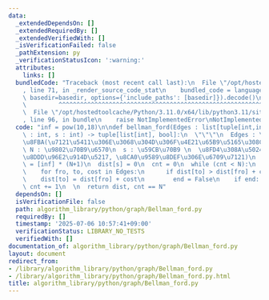 ```yaml
---
data:
  _extendedDependsOn: []
  _extendedRequiredBy: []
  _extendedVerifiedWith: []
  _isVerificationFailed: false
  _pathExtension: py
  _verificationStatusIcon: ':warning:'
  attributes:
    links: []
  bundledCode: "Traceback (most recent call last):\n  File \"/opt/hostedtoolcache/Python/3.11.0/x64/lib/python3.11/site-packages/onlinejudge_verify/documentation/build.py\"\
    , line 71, in _render_source_code_stat\n    bundled_code = language.bundle(stat.path,\
    \ basedir=basedir, options={'include_paths': [basedir]}).decode()\n          \
    \         ^^^^^^^^^^^^^^^^^^^^^^^^^^^^^^^^^^^^^^^^^^^^^^^^^^^^^^^^^^^^^^^^^^^^^^^^^^^^^^^^^\n\
    \  File \"/opt/hostedtoolcache/Python/3.11.0/x64/lib/python3.11/site-packages/onlinejudge_verify/languages/python.py\"\
    , line 96, in bundle\n    raise NotImplementedError\nNotImplementedError\n"
  code: "inf = pow(10,18)\n\ndef bellman_ford(Edges : list[tuple[int,int,int]], N\
    \ : int, s : int) -> tuple[list[int], bool]:\n  \"\"\"\n  Edges : \u6709\u5411\
    \u8FBA(\u7121\u5411\u306E\u3068\u304D\u306F\u4E21\u65B9\u5165\u308C\u308B)\n \
    \ N : \u9802\u70B9\u6570\n  s : \u59CB\u70B9 \n  \u8FD4\u308A\u5024 : (\u6700\u77ED\
    \u8DDD\u96E2\u914D\u5217, \u8CA0\u9589\u8DEF\u306E\u6709\u7121)\n  \"\"\"\n  dist\
    \ = [inf] * (N+1)\n  dist[s] = 0\n  cnt = 0\n  while (cnt < N):\n    end = True\n\
    \    for fro, to, cost in Edges:\n      if dist[to] > dist[fro] + cost:\n    \
    \    dist[to] = dist[fro] + cost\n        end = False\n    if end: break\n   \
    \ cnt += 1\n  \n  return dist, cnt == N"
  dependsOn: []
  isVerificationFile: false
  path: algorithm_library/python/graph/Bellman_ford.py
  requiredBy: []
  timestamp: '2025-07-06 10:57:41+09:00'
  verificationStatus: LIBRARY_NO_TESTS
  verifiedWith: []
documentation_of: algorithm_library/python/graph/Bellman_ford.py
layout: document
redirect_from:
- /library/algorithm_library/python/graph/Bellman_ford.py
- /library/algorithm_library/python/graph/Bellman_ford.py.html
title: algorithm_library/python/graph/Bellman_ford.py
---
```

